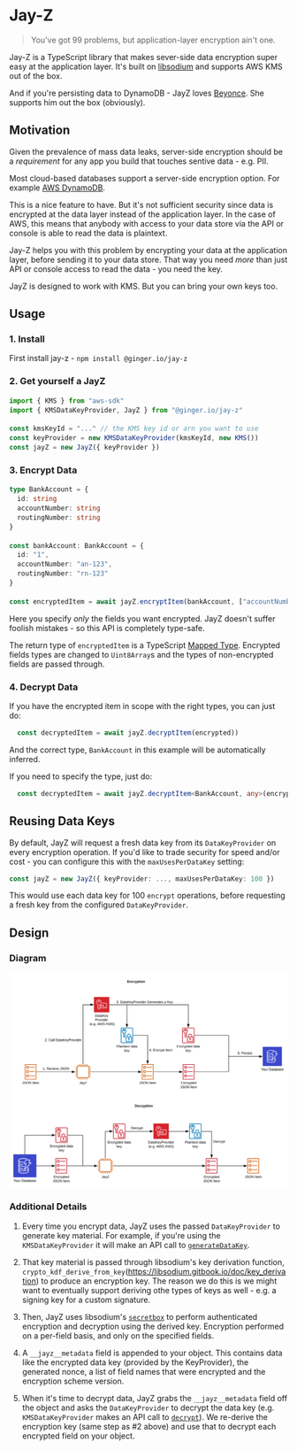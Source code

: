 # Jay-Z

> You've got 99 problems, but application-layer encryption ain't one.

Jay-Z is a TypeScript library that makes sever-side data encryption super easy at the application layer.
It's built on [libsodium](https://github.com/jedisct1/libsodium.js) and supports AWS KMS out of the box.

And if you're persisting data to DynamoDB - JayZ loves [Beyonce](https://github.com/ginger-io/beyonce). She supports him out the box (obviously).

## Motivation

Given the prevalence of mass data leaks, server-side encryption should be a _requirement_ for any app you build that touches sentive data - e.g. PII.

Most cloud-based databases support a server-side encryption option. For example [AWS DynamoDB](https://docs.aws.amazon.com/amazondynamodb/latest/developerguide/EncryptionAtRest.html).

This is a nice feature to have. But it's not sufficient security since data is encrypted at the data layer instead of the application layer. In the case of AWS, this means that anybody with access to your data store via the API or console is able to read the data is plaintext.

Jay-Z helps you with this problem by encrypting your data at the application layer, before sending it to your data store. That way you need _more_ than just API or console access to read the data - you need the key.

JayZ is designed to work with KMS. But you can bring your own keys too.

## Usage

### 1. Install

First install jay-z - `npm install @ginger.io/jay-z`

### 2. Get yourself a JayZ

```TypeScript
import { KMS } from "aws-sdk"
import { KMSDataKeyProvider, JayZ } from "@ginger.io/jay-z"

const kmsKeyId = "..." // the KMS key id or arn you want to use
const keyProvider = new KMSDataKeyProvider(kmsKeyId, new KMS())
const jayZ = new JayZ({ keyProvider })
```

### 3. Encrypt Data

```TypeScript
type BankAccount = {
  id: string
  accountNumber: string
  routingNumber: string
}

const bankAccount: BankAccount = {
  id: "1",
  accountNumber: "an-123",
  routingNumber: "rn-123"
}

const encryptedItem = await jayZ.encryptItem(bankAccount, ["accountNumber", "routingNumber"])
```

Here you specify _only_ the fields you want encrypted. JayZ doesn't suffer foolish mistakes - so this API is completely type-safe.

The return type of `encryptedItem` is a TypeScript [Mapped Type](https://www.typescriptlang.org/docs/handbook/advanced-types.html#mapped-types). Encrypted fields types are changed to `Uint8Array`s and the types of non-encrypted fields are passed through.

### 4. Decrypt Data

If you have the encrypted item in scope with the right types,
you can just do:

```TypeScript
  const decryptedItem = await jayZ.decryptItem(encrypted))
```

And the correct type, `BankAccount` in this example will be automatically inferred.

If you need to specify the type, just do:

```TypeScript
  const decryptedItem = await jayZ.decryptItem<BankAccount, any>(encrypted))
```

## Reusing Data Keys

By default, JayZ will request a fresh data key from its `DataKeyProvider` on every encryption operation. If you'd like to trade security for speed and/or cost - you can configure this with the `maxUsesPerDataKey` setting:

```TypeScript
const jayZ = new JayZ({ keyProvider: ..., maxUsesPerDataKey: 100 })
```

This would use each data key for 100 `encrypt` operations, before requesting a fresh key from the configured `DataKeyProvider`.

## Design

### Diagram

![diagram.svg](diagram.svg)

### Additional Details

1. Every time you encrypt data, JayZ uses the passed `DataKeyProvider` to generate key material. For example, if you're using the `KMSDataKeyProvider` it will make an API call to [`generateDataKey`](https://docs.aws.amazon.com/AWSJavaScriptSDK/latest/AWS/KMS.html#generateDataKey-property).

2. That key material is passed through libsodium's key derivation function, `crypto_kdf_derive_from_key`(https://libsodium.gitbook.io/doc/key_derivation) to produce an encryption key. The reason we do this is we might want to eventually support deriving othe types of keys as well - e.g. a signing key for a custom signature.

3. Then, JayZ uses libsodium's [`secretbox`](https://libsodium.gitbook.io/doc/secret-key_cryptography/secretbox) to perform authenticated encryption and decryption using the derived key. Encryption performed on a per-field basis, and only on the specified fields.

4. A `__jayz__metadata` field is appended to your object. This contains data like the encrypted data key (provided by the KeyProvider), the generated nonce, a list of field names that were encrypted and the encryption scheme version.

5. When it's time to decrypt data, JayZ grabs the `__jayz__metadata` field off the object and asks the `DataKeyProvider` to decrypt the data key (e.g. `KMSDataKeyProvider` makes an API call to [`decrypt`](https://docs.aws.amazon.com/AWSJavaScriptSDK/latest/AWS/KMS.html#decrypt-property)). We re-derive the encryption key (same step as #2 above) and use that to decrypt each encrypted field on your object.
